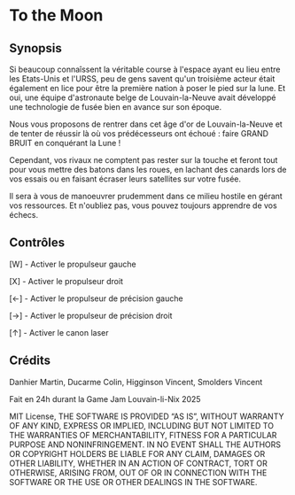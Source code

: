 # To the Moon
## Synopsis
Si beaucoup connaîssent la véritable course à l'espace ayant eu lieu entre les Etats-Unis et l'URSS, peu de gens savent qu'un troisième acteur était également en lice pour être la première nation à poser le pied sur la lune. Et oui, une équipe d'astronaute belge de Louvain-la-Neuve avait développé une technologie de fusée bien en avance sur son époque.

Nous vous proposons de rentrer dans cet âge d'or de Louvain-la-Neuve et de tenter de réussir là où vos prédécesseurs ont échoué : faire GRAND BRUIT en conquérant la Lune !

Cependant, vos rivaux ne comptent pas rester sur la touche et feront tout pour vous mettre des batons dans les roues, en lachant des canards lors de vos essais ou en faisant écraser leurs satellites sur votre fusée.

Il sera à vous de manoeuvrer prudemment dans ce milieu hostile en gérant vos ressources. Et n'oubliez pas, vous pouvez toujours apprendre de vos échecs.

## Contrôles
[W] - Activer le propulseur gauche

[X] - Activer le propulseur droit

[←] - Activer le propulseur de précision gauche

[→] - Activer le propulseur de précision droit

[↑] - Activer le canon laser

## Crédits
Danhier Martin, Ducarme Colin, Higginson Vincent, Smolders Vincent

Fait en 24h durant la Game Jam Louvain-li-Nix 2025

MIT License, THE SOFTWARE IS PROVIDED “AS IS”, WITHOUT WARRANTY OF ANY KIND, EXPRESS OR IMPLIED, INCLUDING BUT NOT LIMITED TO THE WARRANTIES OF MERCHANTABILITY, FITNESS FOR A PARTICULAR PURPOSE AND NONINFRINGEMENT. IN NO EVENT SHALL THE AUTHORS OR COPYRIGHT HOLDERS BE LIABLE FOR ANY CLAIM, DAMAGES OR OTHER LIABILITY, WHETHER IN AN ACTION OF CONTRACT, TORT OR OTHERWISE, ARISING FROM, OUT OF OR IN CONNECTION WITH THE SOFTWARE OR THE USE OR OTHER DEALINGS IN THE SOFTWARE.

